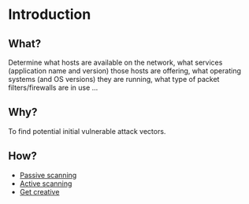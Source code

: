 # Introduction

## What?

Determine what hosts are available on the network, what services (application name and version) those hosts 
are offering, what operating systems (and OS versions) they are running, what type of packet filters/firewalls 
are in use ...

## Why?

To find potential initial vulnerable attack vectors.

## How?

* [Passive scanning](passive.md)
* [Active scanning](active.md)
* [Get creative](creative.md)
